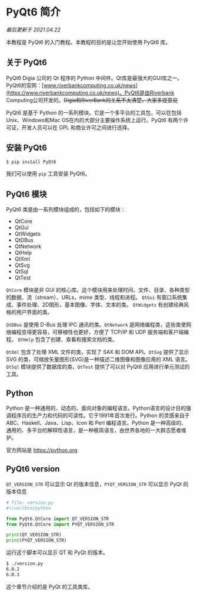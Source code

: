 # PyQt6 简介
*最后更新于 2021.04.22*

本教程是 PyQt6 的入门教程。本教程的目的是让您开始使用 PyQt6 库。
## 关于 PyQt6

PyQt6 Digia 公司的 Qt 程序的 Python 中间件。Qt库是最强大的GUI库之一。PyQt6的官网：[www.riverbankcomputing.co.uk/news](https://www.riverbankcomputing.co.uk/news)。PyQt6是由Riverbank Computing公司开发的。~~Digia和RiverBank的关系不太清楚，大家多提意见~~

PyQt6 是基于 Python 的一系列模块。它是一个多平台的工具包，可以在包括Unix、Windows和Mac OS在内的大部分主要操作系统上运行。PyQt6 有两个许可证，开发人员可以在 GPL 和商业许可之间进行选择。

## 安装 PyQt6
```sh
$ pip install PyQt6
```
我们可以使用 `pip` 工具安装 PyQt6。

## PyQt6 模块
PyQt6 类是由一系列模块组成的，包括如下的模块：

- QtCore
- QtGui
- QtWidgets
- QtDBus
- QtNetwork
- QtHelp
- QtXml
- QtSvg
- QtSql
- QtTest

`QtCore` 模块是非 GUI 的核心库。这个模块用来处理时间、文件、目录、各种类型的数据、流（stream）、URLs，mime 类型、线程和进程。 `QtGui` 有窗口系统集成、事件处理、2D图形，基本图像、字体、文本的类。 `QtWidgets` 有创建经典风格的用户界面的类。

`QtDBus` 是使用 D-Bus 处理 IPC 通讯的类。`QtNetwork` 是网络编程类，这些类使网络编程变得更容易，可移植性也更好，方便了 TCP/IP 和 UDP 服务端和客户端编程。 `QtHelp` 包含了创建、查看和搜索文档的类。

`QtXml` 包含了处理 XML 文件的类，实现了 SAX 和 DOM API。`QtSvg` 提供了显示 SVG 的类，可缩放矢量图形(SVG)是一种描述二维图像和图像应用的 XML 语言。`QtSql` 模块提供了数据库的类，`QtTest` 提供了可以对 PyQt6 应用进行单元测试的工具。

## Python

Python 是一种通用的、动态的、面向对象的编程语言。Python语言的设计目的强调程序员的生产力和代码的可读性。它于1991年首次发行。Python 的灵感来自于 ABC、Haskell、Java、Lisp、Icon 和 Perl 编程语言。Python 是一种高级的、通用的、多平台的解释性语言，是一种极简语言，由世界各地的一大群志愿者维护。

官方网站是 https://python.org

## PyQt6 version
`QT_VERSION_STR` 可以显示 Qt 的版本信息，`PYQT_VERSION_STR` 可以显示 PyQt 的版本信息

``` python
# file: version.py
#!/usr/bin/python

from PyQt6.QtCore import QT_VERSION_STR
from PyQt6.QtCore import PYQT_VERSION_STR

print(QT_VERSION_STR)
print(PYQT_VERSION_STR)
```
运行这个脚本可以显示 QT 和 PyQt 的版本。

``` sh
$ ./version.py 
6.0.2
6.0.3
```
这个章节介绍的是 PyQt 的工具类库。

